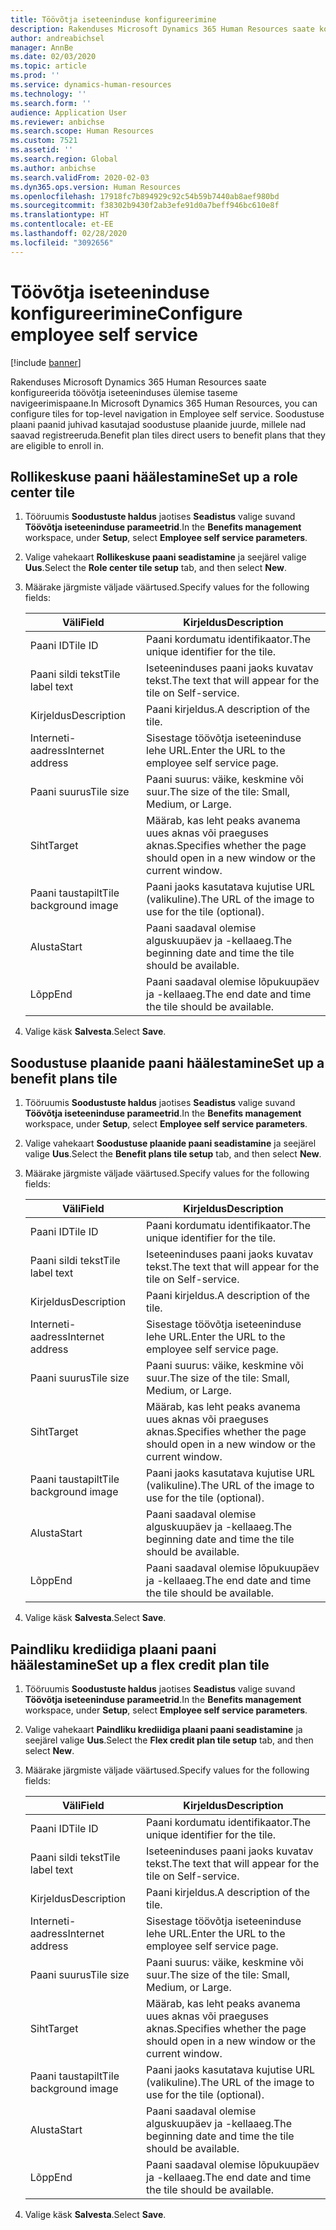 ```yaml
---
title: Töövõtja iseteeninduse konfigureerimine
description: Rakenduses Microsoft Dynamics 365 Human Resources saate konfigureerida töövõtja iseteeninduses ülemise taseme navigeerimispaane.
author: andreabichsel
manager: AnnBe
ms.date: 02/03/2020
ms.topic: article
ms.prod: ''
ms.service: dynamics-human-resources
ms.technology: ''
ms.search.form: ''
audience: Application User
ms.reviewer: anbichse
ms.search.scope: Human Resources
ms.custom: 7521
ms.assetid: ''
ms.search.region: Global
ms.author: anbichse
ms.search.validFrom: 2020-02-03
ms.dyn365.ops.version: Human Resources
ms.openlocfilehash: 17918fc7b894929c92c54b59b7440ab8aef980bd
ms.sourcegitcommit: f38302b9430f2ab3efe91d0a7beff946bc610e8f
ms.translationtype: HT
ms.contentlocale: et-EE
ms.lasthandoff: 02/28/2020
ms.locfileid: "3092656"
---
```

# <a name="configure-employee-self-service"></a><span data-ttu-id="da62f-103">Töövõtja iseteeninduse konfigureerimine</span><span class="sxs-lookup"><span data-stu-id="da62f-103">Configure employee self service</span></span>

[!include [banner](includes/preview-feature.md)]

<span data-ttu-id="da62f-104">Rakenduses Microsoft Dynamics 365 Human Resources saate konfigureerida töövõtja iseteeninduses ülemise taseme navigeerimispaane.</span><span class="sxs-lookup"><span data-stu-id="da62f-104">In Microsoft Dynamics 365 Human Resources, you can configure tiles for top-level navigation in Employee self service.</span></span> <span data-ttu-id="da62f-105">Soodustuse plaani paanid juhivad kasutajad soodustuse plaanide juurde, millele nad saavad registreeruda.</span><span class="sxs-lookup"><span data-stu-id="da62f-105">Benefit plan tiles direct users to benefit plans that they are eligible to enroll in.</span></span>

## <a name="set-up-a-role-center-tile"></a><span data-ttu-id="da62f-106">Rollikeskuse paani häälestamine</span><span class="sxs-lookup"><span data-stu-id="da62f-106">Set up a role center tile</span></span>

1. <span data-ttu-id="da62f-107">Tööruumis **Soodustuste haldus** jaotises **Seadistus** valige suvand **Töövõtja iseteeninduse parameetrid**.</span><span class="sxs-lookup"><span data-stu-id="da62f-107">In the **Benefits management** workspace, under **Setup**, select **Employee self service parameters**.</span></span>

2. <span data-ttu-id="da62f-108">Valige vahekaart **Rollikeskuse paani seadistamine** ja seejärel valige **Uus**.</span><span class="sxs-lookup"><span data-stu-id="da62f-108">Select the **Role center tile setup** tab, and then select **New**.</span></span>

3. <span data-ttu-id="da62f-109">Määrake järgmiste väljade väärtused.</span><span class="sxs-lookup"><span data-stu-id="da62f-109">Specify values for the following fields:</span></span>

   | <span data-ttu-id="da62f-110">Väli</span><span class="sxs-lookup"><span data-stu-id="da62f-110">Field</span></span> | <span data-ttu-id="da62f-111">Kirjeldus</span><span class="sxs-lookup"><span data-stu-id="da62f-111">Description</span></span> |
   | --- | --- |
   | <span data-ttu-id="da62f-112">Paani ID</span><span class="sxs-lookup"><span data-stu-id="da62f-112">Tile ID</span></span> | <span data-ttu-id="da62f-113">Paani kordumatu identifikaator.</span><span class="sxs-lookup"><span data-stu-id="da62f-113">The unique identifier for the tile.</span></span> |
   | <span data-ttu-id="da62f-114">Paani sildi tekst</span><span class="sxs-lookup"><span data-stu-id="da62f-114">Tile label text</span></span> | <span data-ttu-id="da62f-115">Iseteeninduses paani jaoks kuvatav tekst.</span><span class="sxs-lookup"><span data-stu-id="da62f-115">The text that will appear for the tile on Self-service.</span></span> |
   | <span data-ttu-id="da62f-116">Kirjeldus</span><span class="sxs-lookup"><span data-stu-id="da62f-116">Description</span></span> | <span data-ttu-id="da62f-117">Paani kirjeldus.</span><span class="sxs-lookup"><span data-stu-id="da62f-117">A description of the tile.</span></span> |
   | <span data-ttu-id="da62f-118">Interneti-aadress</span><span class="sxs-lookup"><span data-stu-id="da62f-118">Internet address</span></span> | <span data-ttu-id="da62f-119">Sisestage töövõtja iseteeninduse lehe URL.</span><span class="sxs-lookup"><span data-stu-id="da62f-119">Enter the URL to the employee self service page.</span></span> |
   | <span data-ttu-id="da62f-120">Paani suurus</span><span class="sxs-lookup"><span data-stu-id="da62f-120">Tile size</span></span> | <span data-ttu-id="da62f-121">Paani suurus: väike, keskmine või suur.</span><span class="sxs-lookup"><span data-stu-id="da62f-121">The size of the tile: Small, Medium, or Large.</span></span> |
   | <span data-ttu-id="da62f-122">Siht</span><span class="sxs-lookup"><span data-stu-id="da62f-122">Target</span></span> | <span data-ttu-id="da62f-123">Määrab, kas leht peaks avanema uues aknas või praeguses aknas.</span><span class="sxs-lookup"><span data-stu-id="da62f-123">Specifies whether the page should open in a new window or the current window.</span></span> |
   | <span data-ttu-id="da62f-124">Paani taustapilt</span><span class="sxs-lookup"><span data-stu-id="da62f-124">Tile background image</span></span> | <span data-ttu-id="da62f-125">Paani jaoks kasutatava kujutise URL (valikuline).</span><span class="sxs-lookup"><span data-stu-id="da62f-125">The URL of the image to use for the tile (optional).</span></span> |
   | <span data-ttu-id="da62f-126">Alusta</span><span class="sxs-lookup"><span data-stu-id="da62f-126">Start</span></span> | <span data-ttu-id="da62f-127">Paani saadaval olemise alguskuupäev ja -kellaaeg.</span><span class="sxs-lookup"><span data-stu-id="da62f-127">The beginning date and time the tile should be available.</span></span> |
   | <span data-ttu-id="da62f-128">Lõpp</span><span class="sxs-lookup"><span data-stu-id="da62f-128">End</span></span> | <span data-ttu-id="da62f-129">Paani saadaval olemise lõpukuupäev ja -kellaaeg.</span><span class="sxs-lookup"><span data-stu-id="da62f-129">The end date and time the tile should be available.</span></span> |

4. <span data-ttu-id="da62f-130">Valige käsk **Salvesta**.</span><span class="sxs-lookup"><span data-stu-id="da62f-130">Select **Save**.</span></span>

## <a name="set-up-a-benefit-plans-tile"></a><span data-ttu-id="da62f-131">Soodustuse plaanide paani häälestamine</span><span class="sxs-lookup"><span data-stu-id="da62f-131">Set up a benefit plans tile</span></span>

1. <span data-ttu-id="da62f-132">Tööruumis **Soodustuste haldus** jaotises **Seadistus** valige suvand **Töövõtja iseteeninduse parameetrid**.</span><span class="sxs-lookup"><span data-stu-id="da62f-132">In the **Benefits management** workspace, under **Setup**, select **Employee self service parameters**.</span></span>

2. <span data-ttu-id="da62f-133">Valige vahekaart **Soodustuse plaanide paani seadistamine** ja seejärel valige **Uus**.</span><span class="sxs-lookup"><span data-stu-id="da62f-133">Select the **Benefit plans tile setup** tab, and then select **New**.</span></span>

3. <span data-ttu-id="da62f-134">Määrake järgmiste väljade väärtused.</span><span class="sxs-lookup"><span data-stu-id="da62f-134">Specify values for the following fields:</span></span>

   | <span data-ttu-id="da62f-135">Väli</span><span class="sxs-lookup"><span data-stu-id="da62f-135">Field</span></span> | <span data-ttu-id="da62f-136">Kirjeldus</span><span class="sxs-lookup"><span data-stu-id="da62f-136">Description</span></span> |
   | --- | --- |
   | <span data-ttu-id="da62f-137">Paani ID</span><span class="sxs-lookup"><span data-stu-id="da62f-137">Tile ID</span></span> | <span data-ttu-id="da62f-138">Paani kordumatu identifikaator.</span><span class="sxs-lookup"><span data-stu-id="da62f-138">The unique identifier for the tile.</span></span> |
   | <span data-ttu-id="da62f-139">Paani sildi tekst</span><span class="sxs-lookup"><span data-stu-id="da62f-139">Tile label text</span></span> | <span data-ttu-id="da62f-140">Iseteeninduses paani jaoks kuvatav tekst.</span><span class="sxs-lookup"><span data-stu-id="da62f-140">The text that will appear for the tile on Self-service.</span></span> |
   | <span data-ttu-id="da62f-141">Kirjeldus</span><span class="sxs-lookup"><span data-stu-id="da62f-141">Description</span></span> | <span data-ttu-id="da62f-142">Paani kirjeldus.</span><span class="sxs-lookup"><span data-stu-id="da62f-142">A description of the tile.</span></span> |
   | <span data-ttu-id="da62f-143">Interneti-aadress</span><span class="sxs-lookup"><span data-stu-id="da62f-143">Internet address</span></span> | <span data-ttu-id="da62f-144">Sisestage töövõtja iseteeninduse lehe URL.</span><span class="sxs-lookup"><span data-stu-id="da62f-144">Enter the URL to the employee self service page.</span></span> |
   | <span data-ttu-id="da62f-145">Paani suurus</span><span class="sxs-lookup"><span data-stu-id="da62f-145">Tile size</span></span> | <span data-ttu-id="da62f-146">Paani suurus: väike, keskmine või suur.</span><span class="sxs-lookup"><span data-stu-id="da62f-146">The size of the tile: Small, Medium, or Large.</span></span> |
   | <span data-ttu-id="da62f-147">Siht</span><span class="sxs-lookup"><span data-stu-id="da62f-147">Target</span></span> | <span data-ttu-id="da62f-148">Määrab, kas leht peaks avanema uues aknas või praeguses aknas.</span><span class="sxs-lookup"><span data-stu-id="da62f-148">Specifies whether the page should open in a new window or the current window.</span></span> |
   | <span data-ttu-id="da62f-149">Paani taustapilt</span><span class="sxs-lookup"><span data-stu-id="da62f-149">Tile background image</span></span> | <span data-ttu-id="da62f-150">Paani jaoks kasutatava kujutise URL (valikuline).</span><span class="sxs-lookup"><span data-stu-id="da62f-150">The URL of the image to use for the tile (optional).</span></span> |
   | <span data-ttu-id="da62f-151">Alusta</span><span class="sxs-lookup"><span data-stu-id="da62f-151">Start</span></span> | <span data-ttu-id="da62f-152">Paani saadaval olemise alguskuupäev ja -kellaaeg.</span><span class="sxs-lookup"><span data-stu-id="da62f-152">The beginning date and time the tile should be available.</span></span> |
   | <span data-ttu-id="da62f-153">Lõpp</span><span class="sxs-lookup"><span data-stu-id="da62f-153">End</span></span> | <span data-ttu-id="da62f-154">Paani saadaval olemise lõpukuupäev ja -kellaaeg.</span><span class="sxs-lookup"><span data-stu-id="da62f-154">The end date and time the tile should be available.</span></span> |

4. <span data-ttu-id="da62f-155">Valige käsk **Salvesta**.</span><span class="sxs-lookup"><span data-stu-id="da62f-155">Select **Save**.</span></span>

## <a name="set-up-a-flex-credit-plan-tile"></a><span data-ttu-id="da62f-156">Paindliku krediidiga plaani paani häälestamine</span><span class="sxs-lookup"><span data-stu-id="da62f-156">Set up a flex credit plan tile</span></span>

1. <span data-ttu-id="da62f-157">Tööruumis **Soodustuste haldus** jaotises **Seadistus** valige suvand **Töövõtja iseteeninduse parameetrid**.</span><span class="sxs-lookup"><span data-stu-id="da62f-157">In the **Benefits management** workspace, under **Setup**, select **Employee self service parameters**.</span></span>

2. <span data-ttu-id="da62f-158">Valige vahekaart **Paindliku krediidiga plaani paani seadistamine** ja seejärel valige **Uus**.</span><span class="sxs-lookup"><span data-stu-id="da62f-158">Select the **Flex credit plan tile setup** tab, and then select **New**.</span></span>

3. <span data-ttu-id="da62f-159">Määrake järgmiste väljade väärtused.</span><span class="sxs-lookup"><span data-stu-id="da62f-159">Specify values for the following fields:</span></span>

   | <span data-ttu-id="da62f-160">Väli</span><span class="sxs-lookup"><span data-stu-id="da62f-160">Field</span></span> | <span data-ttu-id="da62f-161">Kirjeldus</span><span class="sxs-lookup"><span data-stu-id="da62f-161">Description</span></span> |
   | --- | --- |
   | <span data-ttu-id="da62f-162">Paani ID</span><span class="sxs-lookup"><span data-stu-id="da62f-162">Tile ID</span></span> | <span data-ttu-id="da62f-163">Paani kordumatu identifikaator.</span><span class="sxs-lookup"><span data-stu-id="da62f-163">The unique identifier for the tile.</span></span> |
   | <span data-ttu-id="da62f-164">Paani sildi tekst</span><span class="sxs-lookup"><span data-stu-id="da62f-164">Tile label text</span></span> | <span data-ttu-id="da62f-165">Iseteeninduses paani jaoks kuvatav tekst.</span><span class="sxs-lookup"><span data-stu-id="da62f-165">The text that will appear for the tile on Self-service.</span></span> |
   | <span data-ttu-id="da62f-166">Kirjeldus</span><span class="sxs-lookup"><span data-stu-id="da62f-166">Description</span></span> | <span data-ttu-id="da62f-167">Paani kirjeldus.</span><span class="sxs-lookup"><span data-stu-id="da62f-167">A description of the tile.</span></span> |
   | <span data-ttu-id="da62f-168">Interneti-aadress</span><span class="sxs-lookup"><span data-stu-id="da62f-168">Internet address</span></span> | <span data-ttu-id="da62f-169">Sisestage töövõtja iseteeninduse lehe URL.</span><span class="sxs-lookup"><span data-stu-id="da62f-169">Enter the URL to the employee self service page.</span></span> |
   | <span data-ttu-id="da62f-170">Paani suurus</span><span class="sxs-lookup"><span data-stu-id="da62f-170">Tile size</span></span> | <span data-ttu-id="da62f-171">Paani suurus: väike, keskmine või suur.</span><span class="sxs-lookup"><span data-stu-id="da62f-171">The size of the tile: Small, Medium, or Large.</span></span> |
   | <span data-ttu-id="da62f-172">Siht</span><span class="sxs-lookup"><span data-stu-id="da62f-172">Target</span></span> | <span data-ttu-id="da62f-173">Määrab, kas leht peaks avanema uues aknas või praeguses aknas.</span><span class="sxs-lookup"><span data-stu-id="da62f-173">Specifies whether the page should open in a new window or the current window.</span></span> |
   | <span data-ttu-id="da62f-174">Paani taustapilt</span><span class="sxs-lookup"><span data-stu-id="da62f-174">Tile background image</span></span> | <span data-ttu-id="da62f-175">Paani jaoks kasutatava kujutise URL (valikuline).</span><span class="sxs-lookup"><span data-stu-id="da62f-175">The URL of the image to use for the tile (optional).</span></span> |
   | <span data-ttu-id="da62f-176">Alusta</span><span class="sxs-lookup"><span data-stu-id="da62f-176">Start</span></span> | <span data-ttu-id="da62f-177">Paani saadaval olemise alguskuupäev ja -kellaaeg.</span><span class="sxs-lookup"><span data-stu-id="da62f-177">The beginning date and time the tile should be available.</span></span> |
   | <span data-ttu-id="da62f-178">Lõpp</span><span class="sxs-lookup"><span data-stu-id="da62f-178">End</span></span> | <span data-ttu-id="da62f-179">Paani saadaval olemise lõpukuupäev ja -kellaaeg.</span><span class="sxs-lookup"><span data-stu-id="da62f-179">The end date and time the tile should be available.</span></span> |

4. <span data-ttu-id="da62f-180">Valige käsk **Salvesta**.</span><span class="sxs-lookup"><span data-stu-id="da62f-180">Select **Save**.</span></span>
